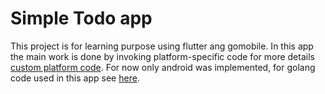 # Simple Todo app

This project is for learning purpose using flutter ang gomobile. In this app the main work is done
by invoking platform-specific code for more details [custom platform code](
https://flutter.dev/docs/development/platform-integration/platform-channels?tab=android-channel-java-tab).
For now only android was implemented, for golang code used in this app see [here](https://github.com/idirall22/todo-gomobile-app). 








